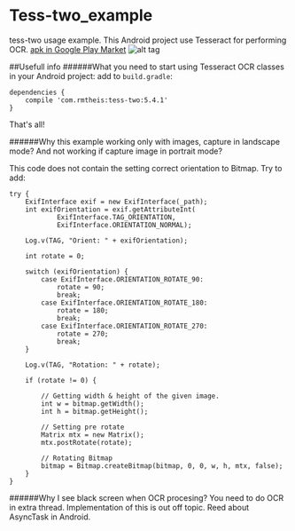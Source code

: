# Tess-two_example
tess-two usage example. This Android project use Tesseract for performing OCR. 
[apk in Google Play Market](https://play.google.com/store/apps/details?id=com.ashomok.tesseractsample)
![alt tag](http://s32.postimg.org/dzcyc1fet/image.png)


##Usefull info
######What you need to start using Tesseract OCR classes in your Android project:
add to ```build.gradle```:

```
dependencies {
    compile 'com.rmtheis:tess-two:5.4.1'
}
```

That's all!

######Why this example working only with images, capture in landscape mode? And not working if capture image in portrait mode?

This code does not contain the setting correct orientation to Bitmap. Try to add:
```
try {
    ExifInterface exif = new ExifInterface(_path);
    int exifOrientation = exif.getAttributeInt(
            ExifInterface.TAG_ORIENTATION,
            ExifInterface.ORIENTATION_NORMAL);

    Log.v(TAG, "Orient: " + exifOrientation);

    int rotate = 0;

    switch (exifOrientation) {
        case ExifInterface.ORIENTATION_ROTATE_90:
            rotate = 90;
            break;
        case ExifInterface.ORIENTATION_ROTATE_180:
            rotate = 180;
            break;
        case ExifInterface.ORIENTATION_ROTATE_270:
            rotate = 270;
            break;
    }

    Log.v(TAG, "Rotation: " + rotate);

    if (rotate != 0) {

        // Getting width & height of the given image.
        int w = bitmap.getWidth();
        int h = bitmap.getHeight();

        // Setting pre rotate
        Matrix mtx = new Matrix();
        mtx.postRotate(rotate);

        // Rotating Bitmap
        bitmap = Bitmap.createBitmap(bitmap, 0, 0, w, h, mtx, false);
    }
}
```

######Why I see black screen when OCR procesing?
You need to do OCR in extra thread. Implementation of this is out off topic. Reed about AsyncTask in Android.
